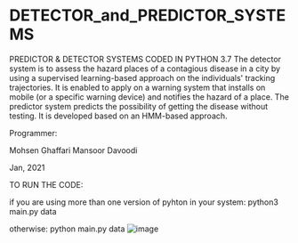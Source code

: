 # DETECTOR_and_PREDICTOR_SYSTEMS


PREDICTOR & DETECTOR SYSTEMS CODED IN PYTHON 3.7
The detector system is to assess the hazard places of a contagious disease in a city by using a supervised learning-based approach on the individuals' tracking trajectories. It is enabled to apply on a warning system that installs on mobile (or a specific warning device) and notifies the hazard of a place.
The predictor system predicts the possibility of getting the disease without testing. It is developed based on an HMM-based approach.

Programmer:

Mohsen Ghaffari
Mansoor Davoodi


Jan, 2021



TO RUN THE CODE:

if you are using more than one version of pyhton in your system:
python3 main.py data

otherwise:
python main.py data
![image](https://user-images.githubusercontent.com/77638469/187435028-bf756b69-4f00-4400-8901-603d9633dddd.png)
